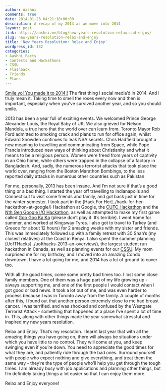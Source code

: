 ```yaml
---
author: Aashni
comments: true
date: 2014-01-23 04:21:10+00:00
description: A recap of my 2013 as we move into 2014
layout: post
link: https://aashni.me/blog/new-years-resolution-relax-and-enjoy/
slug: new-years-resolution-relax-and-enjoy
title: 'New Years Resolution: Relax and Enjoy'
wordpress_id: 132
categories:
- Aashni Facts
- Contests and Hackathons
- CSSU
- Flashback
- Friends
- Plans
---
```


[Smile yo! You made it to 2014!!](http://instagram.com/p/inTMH1Gz5y/) The first thing I social media’d in 2014. And I truly mean it. Taking time to smell the roses every now and then is important, especially when you’ve survived another year, and so you should smile.





2013 has been a year full of exciting events. We welcomed Prince George Alexander Louis, the Royal Baby of UK. We also grieved for Nelson Mandela, a true hero that the world over can learn from. Toronto Mayor Rob Ford admitted to smoking crack and plans to run for office again, whilst Edward Snowden continues to leak NSA secrets. Chris Hadfield brought a new meaning to travelling and communicating from Space, while Pope Francis introduced new ways of thinking about Christianity and what it means to be a religious person. Women were freed from years of captivity in an Ohio home, while others were trapped in the collapse of a factory in Bangladesh. And, sadly, the numerous terrorist attacks that took place the world over, ranging from the Boston Marathon Bombings, to the less reported daily attacks in numerous other countries such as Pakistan.





For me, personally, 2013 has been insane. And I’m not sure if that’s a good thing or a bad thing. I started the year off travelling to Indianapolis and Connecticut to visit some friends and family, and got back just in time for the winter semester. I took part in the [Hack For Her]../hack-for-her-hackathon-at-google/) Hackathon at Google, the [CUTC Hackathon](http://infect.cutc.ca/toronto) and the [Nth Gen Google I/O Hackathon](http://mobile.utoronto.ca/dev-days), as well as attempted to make my first game called [Goo Goo Ka Ka](https://github.com/aashnisshah/googookaka) (please don’t play it. It’s terrible). I went home for summer, and worked at Kingsway Tyres. I also got to travel to Turkey (and Greece for about 12 hours) for 2 amazing weeks with my sister and friends. This was immediately followed up with a family retreat with 30 Shah’s (my closest relatives) at the Coast in Kenya. I also spent the summer planning [UofTHacks]../uofthacks-2013-an-overview/), the largest student run hackathon in Canada, as well as planning events for our [CSSU](http://www.cssu.ca). My mom surprised me for my birthday, and I moved into an amazing Condo downtown. I have a lot going for me, and 2014 has a lot of ground to cover too.





With all the good times, come some pretty bad times too. I lost some close family members. One of them was a huge part of my life growing up - always supporting me, and one of the first people I would contact when I got good or bad news. It took a lot out of me, and was even harder to process because I was in Toronto away from the family. A couple of months after this, I found out that another person extremely close to me had breast cancer. I was terrified. and was shocked and confused by the Westgate Terrorist Attack - something that happened at a place I’ve spent a lot of time in. This, along with other things made the year somewhat stressful and inspired my new years resolution.





Relax and Enjoy. That’s my resolution. I learnt last year that with all the amazing things you have going on, there will always be situations under which you have little to no control. They will come at you, and keep swinging even if you’re down. You need to appreciate the good times for what they are, and patiently ride through the bad ones. Surround yourself with people who expect nothing and give everything, and treat them the same way - they’re the type of people who’ll help you get through the tough times. I am already busy with job applications and planning other things, but I’m definitely taking things a lot easier so that I can enjoy them more.





Relax and Enjoy everyone!
